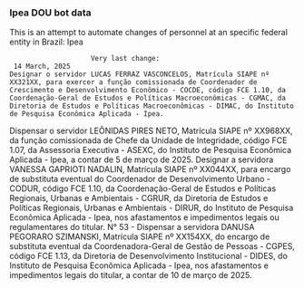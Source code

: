  ### Ipea DOU bot data
 This is an attempt to automate changes of personnel at an specific federal entity in Brazil: Ipea
 
                        Very last change: 
 	 14 March, 2025
	Designar o servidor LUCAS FERRAZ VASCONCELOS, Matrícula SIAPE nº XX321XX, para exercer a função comissionada de Coordenador de Crescimento e Desenvolvimento Econômico - COCDE, código FCE 1.10, da Coordenação-Geral de Estudos e Políticas Macroeconômicas - CGMAC, da Diretoria de Estudos e Políticas Macroeconômicas - DIMAC, do Instituto de Pesquisa Econômica Aplicada - Ipea.
Dispensar o servidor LEÔNIDAS PIRES NETO, Matrícula SIAPE nº XX968XX, da função comissionada de Chefe da Unidade de Integridade, código FCE 1.07, da Assessoria Executiva - ASEXC, do Instituto de Pesquisa Econômica Aplicada - Ipea, a contar de 5 de março de 2025.
Designar a servidora VANESSA GAPRIOTI NADALIN, Matrícula SIAPE nº XX044XX, para encargo de substituta eventual do Coordenador de Desenvolvimento Urbano - CODUR, código FCE 1.10, da Coordenação-Geral de Estudos e Políticas Regionais, Urbanas e Ambientais - CGRUR, da Diretoria de Estudos e Políticas Regionais, Urbanas e Ambientais - DIRUR, do Instituto de Pesquisa Econômica Aplicada - Ipea, nos afastamentos e impedimentos legais ou regulamentares do titular.
N° 53 - Dispensar a servidora DANUSA PEGORARO SZIMANSKI, Matrícula SIAPE nº XX154XX, do encargo de substituta eventual da Coordenadora-Geral de Gestão de Pessoas - CGPES, código FCE 1.13, da Diretoria de Desenvolvimento Institucional - DIDES, do Instituto de Pesquisa Econômica Aplicada - Ipea, nos afastamentos e impedimentos legais do titular, a contar de 10 de março de 2025.

